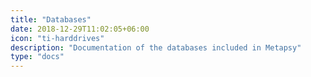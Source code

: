 ```yaml
---
title: "Databases"
date: 2018-12-29T11:02:05+06:00
icon: "ti-harddrives"
description: "Documentation of the databases included in Metapsy"
type: "docs"
---
```

